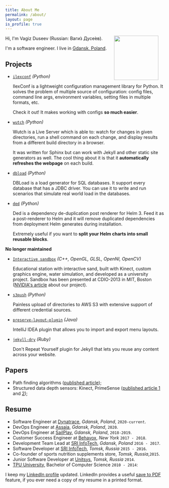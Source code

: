 ```yaml
---
title: About Me
permalink: /about/
layout: page
is_profile: true
---
```


<img src="{{ site.image }}" align="right" width="140" style="margin: 0px 20px">

Hi, I'm Vagiz Duseev (Russian: Ваги́з Дусе́ев).

I'm a software engineer.
I live in [Gdansk, Poland](https://en.wikipedia.org/wiki/Gda%C5%84sk).

## Projects

* [`ilexconf`](https://github.com/ilexconf/ilexconf) *(Python)*

  IlexConf is a lightweight configuration management library for Python. It solves the problem
  of multiple source of configuration: config files, command line args, environment variables,
  setting files in multiple formats, etc.

  Check it out! It makes working with configs **so much easier**.

* [`wutch`](https://github.com/vduseev/wutch) *(Python)*

  Wutch is a Live Server which is able to: watch for changes in given directories, run a
  shell command on each change, and display results from a different build directory in a browser.

  It was written for Sphinx but can work with Jekyll and other static site generators
  as well. The cool thing about it is that it **automatically refreshes the webpage**
  on each build.

* [`dbload`](https://github.com/dynatrace-oss/dbload) *(Python)*

  DBLoad is a load generator for SQL databases. It support every database that has a JDBC driver.
  You can use it to write and run scenarios that simulate real world load in the databases.

* [`ded`](https://github.com/vduseev/ded) *(Python)*

  Ded is a dependency de-duplication post renderer for Helm 3. Feed it as a post-renderer to Helm
  and it will remove duplicated dependencies from deployment Helm generates during installation.

  Extremely useful if you want to **split your Helm charts into small reusable blocks**.

**No longer maintained**

* [`Interactive sandbox`][sandbox] *(C++, OpenGL, GLSL, OpenNI, OpenCV)*

  Educational station with interactive sand, built with Kinect, custom graphics engine, water simulation,
  and developed as a university project. Sandbox has been presented at CDIO-2013 in MIT, Boston
  ([NVIDIA's article][sandbox-nvidia] about our project).

* [`s3push`](https://github.com/vduseev/s3push) *(Python)*

  Painless upload of directories to AWS S3 with extensive support of different credential sources.

* [`preserve-layout-plugin`](https://github.com/vduseev/preserve-layout-plugin) *(Java)*

  IntelliJ IDEA plugin that allows you to import and export menu layouts.

* [`jekyll-dry`](https://github.com/vduseev/jekyll-dry) *(Ruby)*

  Don't Repeat Yourself plugin for Jekyll that lets you reuse any content across your website.

## Papers

* Path finding algorithms ([published article][path-finding-article]);
* Structured data depth sensors: Kinect, PrimeSense ([published article 1][kinect-article]
and [2](https://www.science-education.ru/en/article/view?id=17554));

## Resume

* Software Engineer at [Dynatrace](https://dynatrace.com), *Gdansk, Poland*, `2020-current`.
* DevOps Engineer at [Assaia](https://assaia.com), *Gdansk, Poland*, `2020`.
* DevOps Engineer at [SailPlay](https://sailplay.com), *Gdansk, Poland*, `2018-2019`.
* Customer Success Engineer at [Behavox](http://behavox.com), *New York* `2017 - 2018`.
* Development Team Lead at [SRI InfoTech](http://sriinfotech.com/), *Gdansk, Poland* `2016 - 2017`.
* Software Developer at [SRI InfoTech](http://sriinfotech.com/), *Tomsk, Russia* `2015 - 2016`.
* Co-founder of sports nutrition supplements store, *Tomsk, Russia*,`2015`.
* Junior Software Developer at [Unitsys](http://unitsys.ru), *Tomsk, Russia* `2014`.
* [TPU University][university], Bachelor of Computer Science `2010 - 2014`:

I keep my [LinkedIn profile](https://linkedin.com/in/vduseev/) updated.
LinkedIn provides a useful [save to PDF][linkedin-save-to-pdf] feature,
if you ever need a copy of my resume in a printed format.



[github]: https://github.com/vduseev
[university]: https://tpu.ru/en
[kinect-article]: http://ieeexplore.ieee.org/document/6986855/
[path-finding-article]: http://portal.tpu.ru/files/conferences/ctt/proceedings/ctt-2014-2-Tom.pdf
[sandbox]: https://www.youtube.com/watch?v=0ytnQUbUD0o
[sandbox-nvidia]: http://www.nvidia.ru/object/sandbox-blog-ru.html
[linkedin-save-to-pdf]: https://www.linkedin.com/help/linkedin/answer/4281/printing-a-profile?lang=en